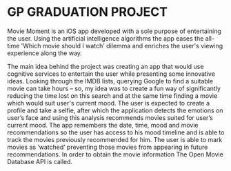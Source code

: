 # GP GRADUATION PROJECT
Movie Moment is an iOS app developed with a sole purpose of entertaining the user. Using the artificial intelligence algorithms the app eases the all-time 'Which movie should I watch' dilemma and enriches the user's viewing experience along the way.

The main idea behind the project was creating an app that would use cognitive services to entertain the user while presenting some innovative ideas. Looking through the IMDB lists, querying Google to find a suitable movie can take hours – so, my idea was to create a fun way of significantly reducing the time lost on this search and at the same time finding a movie which would suit user's current mood. The user is expected to create a profile and take a selfie, after which the application detects the emotions on user’s face and using this analysis recommends movies suited for user’s current mood. The app remembers the date, time, mood and movie recommendations so the user has access to his mood timeline and is able to track the movies previously recommended for him. The user is able to mark movies as ‘watched’ preventing those movies from appearing in future recommendations. 
In order to obtain the movie information The Open Movie Database API is called.

